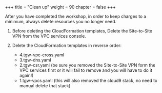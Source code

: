 +++
title = "Clean up"
weight = 90
chapter = false
+++

After you have completed the workshop, in order to keep charges to a minimum, always delete resources you no longer need.

1. Before deleting the CloudFormation templates, Delete the Site-to-Site VPN from the VPC services console.

1. Delete the CloudFormation templates in reverse order:
   - 4.tgw-vpc-cross.yaml
   - 3.tgw-dns.yaml
   - 2.tgw-csr.yaml (be sure you removed the Site-to-Site VPN form the VPC services first or it will fail to remove and you will have to do it again!)
   - 1.tgw-vpcs.yaml (this will also removed the cloud9 stack, no need to manual delete that stack)
